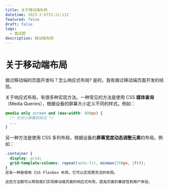 ```yaml
---
title: 关于移动端布局
datetime: 2023-2-6T15:21:11Z
featured: false
draft: false
tags:
  - 面试题
description: 移动端布局
---
```

# 关于移动端布局

做过移动端的页面开发吗？怎么响应式布局?
是的，我有做过移动端页面开发的经验。

关于响应式布局，有很多种实现方法。一种常见的方法是使用 CSS **媒体查询**（Media Queries），根据设备的屏幕大小定义不同的样式。例如：

```css
@media only screen and (max-width: 600px) {
  /* 针对小屏幕的样式 */
  ...
}
```
另一种方法是使用 CSS 多列布局，根据设备的**屏幕宽度动态调整元素**的布局。例如：

```css
.container {
  display: grid;
  grid-template-columns: repeat(auto-fit, minmax(250px, 1fr));
}
还有一种是使用 CSS Flexbox 布局，它可以实现更灵活的布局。

这些方法都可以帮助我们实现移动端页面的响应式布局，提高页面的兼容性和用户体验。